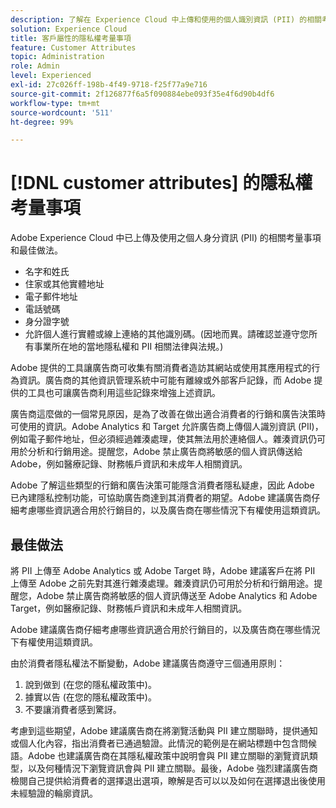 ```yaml
---
description: 了解在 Experience Cloud 中上傳和使用的個人識別資訊 (PII) 的相關考量事項和最佳實務。
solution: Experience Cloud
title: 客戶屬性的隱私權考量事項
feature: Customer Attributes
topic: Administration
role: Admin
level: Experienced
exl-id: 27c026ff-198b-4f49-9718-f25f77a9e716
source-git-commit: 2f126877f6a5f090884ebe093f35e4f6d90b4df6
workflow-type: tm+mt
source-wordcount: '511'
ht-degree: 99%

---
```


# [!DNL customer attributes] 的隱私權考量事項

Adobe Experience Cloud 中已上傳及使用之個人身分資訊 (PII) 的相關考量事項和最佳做法。

* 名字和姓氏
* 住家或其他實體地址
* 電子郵件地址
* 電話號碼
* 身分證字號
* 允許個人進行實體或線上連絡的其他識別碼。(因地而異。請確認並遵守您所有事業所在地的當地隱私權和 PII 相關法律與法規。)

Adobe 提供的工具讓廣告商可收集有關消費者造訪其網站或使用其應用程式的行為資訊。廣告商的其他資訊管理系統中可能有離線或外部客戶記錄，而 Adobe 提供的工具也可讓廣告商利用這些記錄來增強上述資訊。

廣告商這麼做的一個常見原因，是為了改善在做出適合消費者的行銷和廣告決策時可使用的資訊。Adobe Analytics 和 Target 允許廣告商上傳個人識別資訊 (PII)，例如電子郵件地址，但必須經過雜湊處理，使其無法用於連絡個人。雜湊資訊仍可用於分析和行銷用途。提醒您，Adobe 禁止廣告商將敏感的個人資訊傳送給 Adobe，例如醫療記錄、財務帳戶資訊和未成年人相關資訊。

Adobe 了解這些類型的行銷和廣告決策可能隱含消費者隱私疑慮，因此 Adobe 已內建隱私控制功能，可協助廣告商達到其消費者的期望。Adobe 建議廣告商仔細考慮哪些資訊適合用於行銷目的，以及廣告商在哪些情況下有權使用這類資訊。

## 最佳做法

將 PII 上傳至 Adobe Analytics 或 Adobe Target 時，Adobe 建議客戶在將 PII 上傳至 Adobe 之前先對其進行雜湊處理。雜湊資訊仍可用於分析和行銷用途。提醒您，Adobe 禁止廣告商將敏感的個人資訊傳送至 Adobe Analytics 和 Adobe Target，例如醫療記錄、財務帳戶資訊和未成年人相關資訊。

Adobe 建議廣告商仔細考慮哪些資訊適合用於行銷目的，以及廣告商在哪些情況下有權使用這類資訊。

由於消費者隱私權法不斷變動，Adobe 建議廣告商遵守三個通用原則：

1. 說到做到 (在您的隱私權政策中)。
1. 據實以告 (在您的隱私權政策中)。
1. 不要讓消費者感到驚訝。

考慮到這些期望，Adobe 建議廣告商在將瀏覽活動與 PII 建立關聯時，提供通知或個人化內容，指出消費者已通過驗證。此情況的範例是在網站標題中包含問候語。Adobe 也建議廣告商在其隱私權政策中說明會與 PII 建立關聯的瀏覽資訊類型，以及何種情況下瀏覽資訊會與 PII 建立關聯。最後，Adobe 強烈建議廣告商檢閱自己提供給消費者的選擇退出選項，瞭解是否可以以及如何在選擇退出後使用未經驗證的輪廓資訊。
